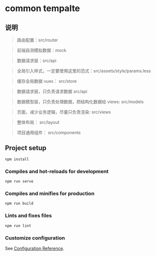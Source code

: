 # common tempalte

## 说明

> 路由配置：src/router

> 前端自测模拟数据：mock 

> 数据请求层：src/api

> 全局引入样式，一定要使用这里的范式：src/assets/style/params.less

> 缓存全局数据 vuex： src/store

> 数据请求层，只负责请求数据 src/api

> 数据模型层，只负责处理数据，把结构化数据给 views: src/models

> 页面，减少业务逻辑，尽量只负责渲染: src/views

> 整体布局： src/layout

> 项目通用组件： src/components

## Project setup
```
npm install
```

### Compiles and hot-reloads for development
```
npm run serve
```

### Compiles and minifies for production
```
npm run build
```

### Lints and fixes files
```
npm run lint
```

### Customize configuration
See [Configuration Reference](https://cli.vuejs.org/config/).

